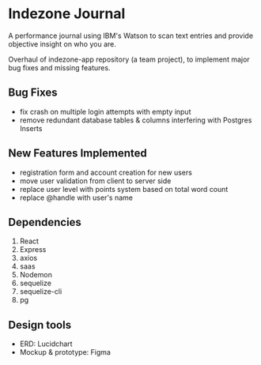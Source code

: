 # Indezone Journal

A performance journal using IBM's Watson to scan text entries and provide objective insight on who you are.

Overhaul of indezone-app repository (a team project), to implement major bug fixes and missing features.

## Bug Fixes
- fix crash on multiple login attempts with empty input
- remove redundant database tables & columns interfering with Postgres Inserts

## New Features Implemented
- registration form and account creation for new users
- move user validation from client to server side
- replace user level with points system based on total word count
- replace @handle with user's name


## Dependencies

   1. React
   2. Express
   3. axios
   4. saas
   5. Nodemon
   6. sequelize
   7. sequelize-cli
   8. pg

## Design tools

  - ERD: Lucidchart
  - Mockup & prototype: Figma
